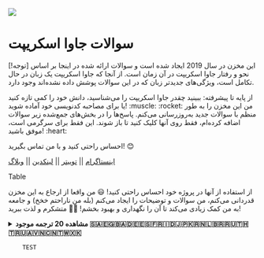 <div align=“center”> <img height=“60” src=“https://img.icons8.com/color/344/javascript.png”> <h1>سوالات جاوا اسکریپت</h1> </div>

[!توجه]
این مخزن در سال 2019 ایجاد شده است و سوالات ارائه شده در اینجا بر اساس نحو و رفتار جاوا اسکریپت در آن زمان است. از آنجا که جاوا اسکریپت یک زبان در حال تکامل است، ویژگی‌های جدیدتر زبان که در این سوالات پوشش داده نشده‌اند وجود دارد.

<p align=“center”> از پایه تا پیشرفته: ببینید چقدر جاوا اسکریپت را می‌شناسید، دانش خود را کمی تازه کنید یا برای مصاحبه کدنویسی خود آماده شوید! :muscle: :rocket: من این مخزن را به طور منظم با سوالات جدید به‌روزرسانی می‌کنم. پاسخ‌ها را در بخش‌های جمع‌شده زیر سوالات اضافه کرده‌ام، فقط روی آنها کلیک کنید تا باز شوند. این فقط برای سرگرمی است، موفق باشید! :heart:</p>

<p align=“center”>احساس راحتی کنید و با من تماس بگیرید! 😊</p>

<p align=“center”> <a href=“https://www.instagram.com/theavocoder”>اینستاگرام</a> || <a href=“https://www.twitter.com/lydiahallie”>توییتر</a> || <a href=“https://www.linkedin.com/in/lydia-hallie”>لینکدین</a> || <a href=“https://www.lydiahallie.io/”>وبلاگ</a> </p>

Table

از استفاده از آنها در پروژه خود احساس راحتی کنید! 😃 من واقعا از ارجاع به این مخزن قدردانی می‌کنم، من سوالات و توضیحات را ایجاد می‌کنم (بله من ناراحتم خخخ) و جامعه به من کمک زیادی می‌کند تا آن را نگهداری و بهبود بخشم! 💪🏼 متشکرم و لذت ببرید!
<details><summary><strong> مشاهده 20 ترجمه موجود 🇸🇦🇪🇬🇧🇦🇩🇪🇪🇸🇫🇷🇮🇩🇯🇵🇰🇷🇳🇱🇧🇷🇷🇺🇹🇭🇹🇷🇺🇦🇻🇳🇨🇳🇹🇼🇽🇰</strong></summary> <p>

🇸🇦 العربية
🇪🇬 اللغة العامية
🇧🇦 Bosanski
🇩🇪 Deutsch
🇪🇸 Español
🇫🇷 Français
🇮🇩 Indonesia
🇮🇹 Italiano
🇯🇵 日本語
🇰🇷 한국어
🇳🇱 Nederlands
🇵🇱 Polski
🇧🇷 Português Brasil
🇷o Română
🇷🇺 Русский
🇽🇰 Shqip
🇹🇭 ไทย
🇹🇷 Türkçe
🇺🇦 Українська мова
🇻🇳 Tiếng Việt
🇨🇳 简体中文
🇹🇼 繁體中文
</p> </details>

        TEST